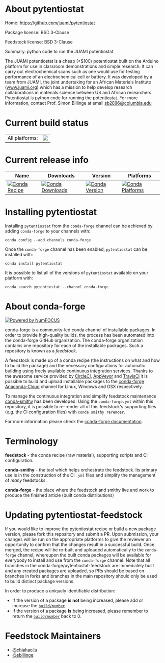 About pytentiostat
==================

Home: https://github.com/juami/pytentiostat

Package license: BSD 3-Clause

Feedstock license: BSD 3-Clause

Summary: python code to run the JUAMI potentiostat

The JUAMI potentiostat is a cheap (<$100) potentiostat built on the Arduino platform
for use in classroom demonstrations and simple research.  It can carry out
electrochemical scans such as one would use for testing performance of an
electrochemical cell or battery.  It was developed by a team from JUAMI, the
joint undertaking for an African Materials Institute (www.juami.org) which has
a mission to help develop research collaborations in materials science between
US and African researchers.  Pytentiostat is python code for running the
potentiostat.  For more information, contact Prof. Simon Billinge at email
sb2896@columbia.edu


Current build status
====================


<table><tr><td>All platforms:</td>
    <td>
      <a href="https://dev.azure.com/conda-forge/feedstock-builds/_build/latest?definitionId=8535&branchName=master">
        <img src="https://dev.azure.com/conda-forge/feedstock-builds/_apis/build/status/pytentiostat-feedstock?branchName=master">
      </a>
    </td>
  </tr>
</table>

Current release info
====================

| Name | Downloads | Version | Platforms |
| --- | --- | --- | --- |
| [![Conda Recipe](https://img.shields.io/badge/recipe-pytentiostat-green.svg)](https://anaconda.org/conda-forge/pytentiostat) | [![Conda Downloads](https://img.shields.io/conda/dn/conda-forge/pytentiostat.svg)](https://anaconda.org/conda-forge/pytentiostat) | [![Conda Version](https://img.shields.io/conda/vn/conda-forge/pytentiostat.svg)](https://anaconda.org/conda-forge/pytentiostat) | [![Conda Platforms](https://img.shields.io/conda/pn/conda-forge/pytentiostat.svg)](https://anaconda.org/conda-forge/pytentiostat) |

Installing pytentiostat
=======================

Installing `pytentiostat` from the `conda-forge` channel can be achieved by adding `conda-forge` to your channels with:

```
conda config --add channels conda-forge
```

Once the `conda-forge` channel has been enabled, `pytentiostat` can be installed with:

```
conda install pytentiostat
```

It is possible to list all of the versions of `pytentiostat` available on your platform with:

```
conda search pytentiostat --channel conda-forge
```


About conda-forge
=================

[![Powered by NumFOCUS](https://img.shields.io/badge/powered%20by-NumFOCUS-orange.svg?style=flat&colorA=E1523D&colorB=007D8A)](http://numfocus.org)

conda-forge is a community-led conda channel of installable packages.
In order to provide high-quality builds, the process has been automated into the
conda-forge GitHub organization. The conda-forge organization contains one repository
for each of the installable packages. Such a repository is known as a *feedstock*.

A feedstock is made up of a conda recipe (the instructions on what and how to build
the package) and the necessary configurations for automatic building using freely
available continuous integration services. Thanks to the awesome service provided by
[CircleCI](https://circleci.com/), [AppVeyor](https://www.appveyor.com/)
and [TravisCI](https://travis-ci.org/) it is possible to build and upload installable
packages to the [conda-forge](https://anaconda.org/conda-forge)
[Anaconda-Cloud](https://anaconda.org/) channel for Linux, Windows and OSX respectively.

To manage the continuous integration and simplify feedstock maintenance
[conda-smithy](https://github.com/conda-forge/conda-smithy) has been developed.
Using the ``conda-forge.yml`` within this repository, it is possible to re-render all of
this feedstock's supporting files (e.g. the CI configuration files) with ``conda smithy rerender``.

For more information please check the [conda-forge documentation](https://conda-forge.org/docs/).

Terminology
===========

**feedstock** - the conda recipe (raw material), supporting scripts and CI configuration.

**conda-smithy** - the tool which helps orchestrate the feedstock.
                   Its primary use is in the construction of the CI ``.yml`` files
                   and simplify the management of *many* feedstocks.

**conda-forge** - the place where the feedstock and smithy live and work to
                  produce the finished article (built conda distributions)


Updating pytentiostat-feedstock
===============================

If you would like to improve the pytentiostat recipe or build a new
package version, please fork this repository and submit a PR. Upon submission,
your changes will be run on the appropriate platforms to give the reviewer an
opportunity to confirm that the changes result in a successful build. Once
merged, the recipe will be re-built and uploaded automatically to the
`conda-forge` channel, whereupon the built conda packages will be available for
everybody to install and use from the `conda-forge` channel.
Note that all branches in the conda-forge/pytentiostat-feedstock are
immediately built and any created packages are uploaded, so PRs should be based
on branches in forks and branches in the main repository should only be used to
build distinct package versions.

In order to produce a uniquely identifiable distribution:
 * If the version of a package **is not** being increased, please add or increase
   the [``build/number``](https://conda.io/docs/user-guide/tasks/build-packages/define-metadata.html#build-number-and-string).
 * If the version of a package **is** being increased, please remember to return
   the [``build/number``](https://conda.io/docs/user-guide/tasks/build-packages/define-metadata.html#build-number-and-string)
   back to 0.

Feedstock Maintainers
=====================

* [@chiahaoliu](https://github.com/chiahaoliu/)
* [@sbillinge](https://github.com/sbillinge/)

